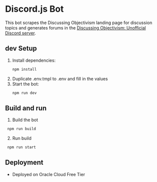 # Discord.js Bot

This bot scrapes the Discussing Objectivism landing page for discussion topics and generates forums in the [Discussing Objectivism: Unofficial Discord server](https://discord.gg/fSWhGBPCWq).

## dev Setup

1. Install dependencies:
   ```sh
   npm install
   ```
2. Duplicate .env.tmpl to .env and fill in the values
3. Start the bot:
   ```sh
   npm run dev
   ```

## Build and run

1. Build the bot
  ```sh
   npm run build
   ```
2. Run build
  ```sh
   npm run start
   ```

## Deployment
- Deployed on Oracle Cloud Free Tier
